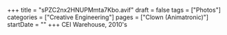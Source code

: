 +++
title = "sPZC2nx2HNUPMmta7Kbo.avif"
draft = false
tags = ["Photos"]
categories = ["Creative Engineering"]
pages = ["Clown (Animatronic)"]
startDate = ""
+++
CEI Warehouse, 2010's
